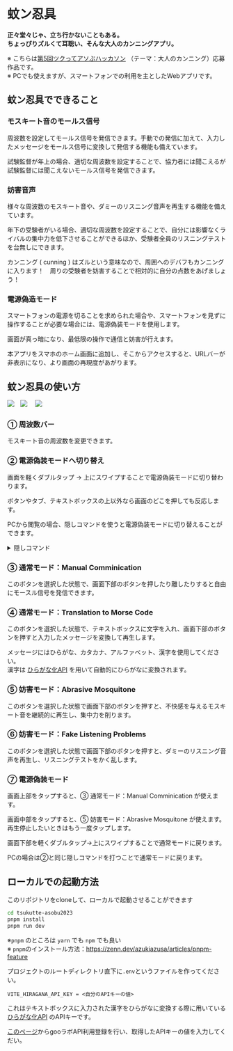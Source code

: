 # 蚊ン忍具

**正々堂々じゃ、立ち行かないこともある。**<br/>
**ちょっぴりズルくて耳聡い、そんな大人のカンニングアプリ。**

※ こちらは[第5回ツクってアソぶハッカソン](https://tsukuaso.com/) （テーマ：大人のカンニング）応募作品です。<br />
※ PCでも使えますが、スマートフォンでの利用を主としたWebアプリです。

## 蚊ン忍具でできること

### モスキート音のモールス信号

周波数を設定してモールス信号を発信できます。手動での発信に加えて、入力したメッセージをモールス信号に変換して発信する機能も備えています。

試験監督が年上の場合、適切な周波数を設定することで、協力者には聞こえるが試験監督には聞こえないモールス信号を発信できます。

### 妨害音声
様々な周波数のモスキート音や、ダミーのリスニング音声を再生する機能を備えています。

年下の受験者がいる場合、適切な周波数を設定することで、自分には影響なくライバルの集中力を低下させることができるほか、受験者全員のリスニングテストを台無しにできます。

カンニング ( cunning ) はズルという意味なので、周囲へのデバフもカンニングに入ります！　周りの受験者を妨害することで相対的に自分の点数をあげましょう！


### 電源偽造モード

スマートフォンの電源を切ることを求められた場合や、スマートフォンを見ずに操作することが必要な場合には、電源偽装モードを使用します。

画面が真っ暗になり、最低限の操作で通信と妨害が行えます。

本アプリをスマホのホーム画面に追加し、そこからアクセスすると、URLバーが非表示になり、より画面の再現度があがります。


## 蚊ン忍具の使い方

<img src="https://github.com/yukihira-pot/tsukutte-asobu2023/assets/65712721/f96b96d9-c8a9-4a12-a50c-52dbb5751ccc">　<img src="https://github.com/yukihira-pot/tsukutte-asobu2023/assets/65712721/d9d44d63-3497-487e-b42c-f1f9865c1fea">　 <img src="https://github.com/yukihira-pot/tsukutte-asobu2023/assets/65712721/e0744957-3235-4a8e-8d1e-140dc84413fc">

### ① 周波数バー
モスキート音の周波数を変更できます。


### ② 電源偽装モードへ切り替え
画面を軽くダブルタップ → 上にスワイプすることで電源偽装モードに切り替わります。

ボタンやタブ、テキストボックスの上以外なら画面のどこを押しても反応します。

PCから閲覧の場合、隠しコマンドを使うと電源偽装モードに切り替えることができます。

<details>

<summary>隠しコマンド</summary>

隠しコマンドは「↑↑↓↓←→←→ba」です。

これは(コナミコマンド)[https://ja.wikipedia.org/wiki/%E3%82%B3%E3%83%8A%E3%83%9F%E3%82%B3%E3%83%9E%E3%83%B3%E3%83%89] と呼ばれています。

反応しない場合は一度画面の適当な場所をクリックしてから再度試してみてください。

</details>

### ③ 通常モード：Manual Comminication
このボタンを選択した状態で、画面下部のボタンを押したり離したりすると自由にモースル信号を発信できます。

### ④ 通常モード：Translation to Morse Code
このボタンを選択した状態で、テキストボックスに文字を入れ、画面下部のボタンを押すと入力したメッセージを変換して再生します。

メッセージにはひらがな、カタカナ、アルファベット、漢字を使用してください。<br />
漢字は [ひらがな化API](https://labs.goo.ne.jp/api/jp/hiragana-translation/) を用いて自動的にひらがなに変換されます。

### ⑤ 妨害モード：Abrasive Mosquitone
このボタンを選択した状態で画面下部のボタンを押すと、不快感を与えるモスキート音を継続的に再生し、集中力を削ります。

### ⑥ 妨害モード：Fake Listening Problems
このボタンを選択した状態で画面下部のボタンを押すと、ダミーのリスニング音声を再生し、リスニングテストをかく乱します。

### ⑦ 電源偽装モード
画面上部をタップすると、③ 通常モード：Manual Comminication が使えます。

画面中部をタップすると、⑤ 妨害モード：Abrasive Mosquitone が使えます。再生停止したいときはもう一度タップします。

画面下部を軽くダブルタップ→上にスワイプすることで通常モードに戻ります。

PCの場合は②と同じ隠しコマンドを打つことで通常モードに戻ります。

## ローカルでの起動方法

このリポジトリをcloneして、ローカルで起動させることができます

```bash
cd tsukutte-asobu2023
pnpm install
pnpm run dev
```

※`pnpm` のところは `yarn` でも `npm` でも良い <br/>
※ `pnpm`のインストール方法：https://zenn.dev/azukiazusa/articles/pnpm-feature


プロジェクトのルートディレクトリ直下に`.env`というファイルを作ってください。
```
VITE_HIRAGANA_API_KEY = <自分のAPIキーの値>
````

これはテキストボックスに入力された漢字をひらがなに変換する際に用いている [ひらがな化API](https://labs.goo.ne.jp/api/jp/hiragana-translation/) のAPIキーです。

[このページ](https://labs.goo.ne.jp/jp/apiregister/)からgooラボAPI利用登録を行い、取得したAPIキーの値を入力してくだい。


